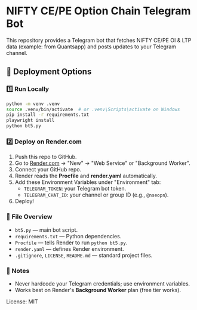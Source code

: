 # NIFTY CE/PE Option Chain Telegram Bot

This repository provides a Telegram bot that fetches NIFTY CE/PE OI & LTP data (example: from Quantsapp) and posts updates to your Telegram channel.

## 🚀 Deployment Options
### 1️⃣ Run Locally
```bash
python -m venv .venv
source .venv/bin/activate  # or .venv\Scripts\activate on Windows
pip install -r requirements.txt
playwright install
python bt5.py
```

### 2️⃣ Deploy on Render.com
1. Push this repo to GitHub.
2. Go to [Render.com](https://render.com) → "New" → "Web Service" or "Background Worker".
3. Connect your GitHub repo.
4. Render reads the **Procfile** and **render.yaml** automatically.
5. Add these Environment Variables under "Environment" tab:
   - `TELEGRAM_TOKEN`: your Telegram bot token.
   - `TELEGRAM_CHAT_ID`: your channel or group ID (e.g., `@nseopn`).
6. Deploy!

### 🧩 File Overview
- `bt5.py` — main bot script.
- `requirements.txt` — Python dependencies.
- `Procfile` — tells Render to run `python bt5.py`.
- `render.yaml` — defines Render environment.
- `.gitignore`, `LICENSE`, `README.md` — standard project files.

### 🧠 Notes
- Never hardcode your Telegram credentials; use environment variables.
- Works best on Render's **Background Worker** plan (free tier works).

License: MIT
